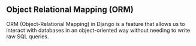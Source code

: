 ## Object Relational Mapping (ORM)

ORM (Object-Relational Mapping) in Django is a feature that allows us to interact with databases in an object-oriented way without needing to write raw SQL queries.
